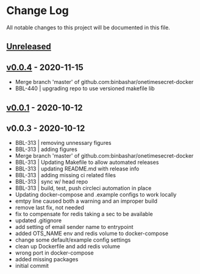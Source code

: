 # Change Log

All notable changes to this project will be documented in this file.

<a name="unreleased"></a>
## [Unreleased]



<a name="v0.0.4"></a>
## [v0.0.4] - 2020-11-15

- Merge branch 'master' of github.com:binbashar/onetimesecret-docker
- BBL-440 | upgrading repo to use versioned makefile lib


<a name="v0.0.1"></a>
## [v0.0.1] - 2020-10-12



<a name="v0.0.3"></a>
## v0.0.3 - 2020-10-12

- BBL-313 | removing unnessary figures
- BBL-313 | adding figures
- Merge branch 'master' of github.com:binbashar/onetimesecret-docker
- BBL-313 | Updating Makefile to allow automated releases
- BBL-313 | updating README.md with release info
- BBL-313 | adding missing ci related files
- BBL-313 | sync w/ head repo
- BBL-313 | build, test, push circleci automation in place
- Updating docker-compose and .example configs to work locally
- emtpy line caused both a warning and an improper build
- remove last fix, not needed
- fix to compensate for redis taking a sec to be available
- updated .gitignore
- add setting of email sender name to entrypoint
- added OTS_NAME env and redis volume to docker-compose
- change some default/example config settings
- clean up Dockerfile and add redis volume
- wrong port in docker-compose
- added missing packages
- initial commit


[Unreleased]: https://github.com/binbashar/onetimesecret-docker/compare/v0.0.4...HEAD
[v0.0.4]: https://github.com/binbashar/onetimesecret-docker/compare/v0.0.1...v0.0.4
[v0.0.1]: https://github.com/binbashar/onetimesecret-docker/compare/v0.0.3...v0.0.1
